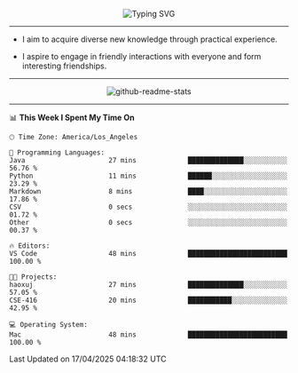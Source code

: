 <p align="center">
  <img src="https://readme-typing-svg.demolab.com?font=Fira+Code&weight=500&size=32&duration=2500&pause=1600&center=true&vCenter=true&random=false&width=1024&height=64&lines=Hi+there+%F0%9F%91%8B;I'm+delighted+you+could+make+it+here+%F0%9F%8E%89;I'm+Harry%2C+a+college+student+still+finding+my+way" alt="Typing SVG" />
</p>


---


- I aim to acquire diverse new knowledge through practical experience.

- I aspire to engage in friendly interactions with everyone and form interesting friendships.


---


<p align="center">
  <img src="https://github-readme-stats.vercel.app/api?username=Harry-Jing&show_icons=true" alt="github-readme-stats"/>
</p>


---

<!--START_SECTION:waka-->
📊 **This Week I Spent My Time On** 

```text
🕑︎ Time Zone: America/Los_Angeles

💬 Programming Languages: 
Java                     27 mins             ██████████████░░░░░░░░░░░   56.76 % 
Python                   11 mins             ██████░░░░░░░░░░░░░░░░░░░   23.29 % 
Markdown                 8 mins              ████░░░░░░░░░░░░░░░░░░░░░   17.86 % 
CSV                      0 secs              ░░░░░░░░░░░░░░░░░░░░░░░░░   01.72 % 
Other                    0 secs              ░░░░░░░░░░░░░░░░░░░░░░░░░   00.37 % 

🔥 Editors: 
VS Code                  48 mins             █████████████████████████   100.00 % 

🐱‍💻 Projects: 
haoxuj                   27 mins             ██████████████░░░░░░░░░░░   57.05 % 
CSE-416                  20 mins             ███████████░░░░░░░░░░░░░░   42.95 % 

💻 Operating System: 
Mac                      48 mins             █████████████████████████   100.00 % 
```


 Last Updated on 17/04/2025 04:18:32 UTC
<!--END_SECTION:waka-->
